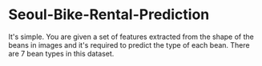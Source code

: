 # Seoul-Bike-Rental-Prediction
It's simple. You are given a set of features extracted from the shape of the beans in images and it's required to predict the type of each bean. There are 7 bean types in this dataset.
